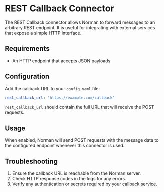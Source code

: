# REST Callback Connector

The REST Callback connector allows Norman to forward messages to an arbitrary REST endpoint. It is useful for integrating with external services that expose a simple HTTP interface.

## Requirements

- An HTTP endpoint that accepts JSON payloads

## Configuration

Add the callback URL to your `config.yaml` file:

```yaml
rest_callback_url: "https://example.com/callback"
```

`rest_callback_url` should contain the full URL that will receive the POST requests.

## Usage

When enabled, Norman will send POST requests with the message data to the configured endpoint whenever this connector is used.

## Troubleshooting

1. Ensure the callback URL is reachable from the Norman server.
2. Check HTTP response codes in the logs for any errors.
3. Verify any authentication or secrets required by your callback service.
